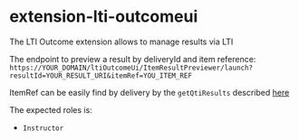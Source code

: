 # extension-lti-outcomeui
The LTI Outcome extension allows to manage results via LTI

The endpoint to preview a result by deliveryId and item reference:
`https://YOUR_DOMAIN/ltiOutcomeUi/ItemResultPreviewer/launch?resultId=YOUR_RESULT_URI&itemRef=YOU_ITEM_REF`

ItemRef can be easily find by delivery by the `getQtiResults` described <a href="https://hub.taocloud.org/restapis/tao-outcome/qti-result-rest-api#!/result/get_taoResultServer_QtiRestResults_getQtiResultXml">here</a>

The expected roles is:
* `Instructor`
